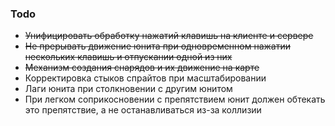 
### Todo

- ~~Унифицировать обработку нажатий клавишь на клиенте и сервере~~
- ~~Не прерывать движение юнита при одновременном нажатии нескольких клавишь и отпускании одной из них~~
- ~~Механизм создания снарядов и их движение на карте~~
- Корректировка стыков спрайтов при масштабировании
- Лаги юнита при столкновении с другим юнитом
- При легком соприкосновении с препятствием юнит должен обтекать это препятствие, а не останавливаться из-за коллизии
